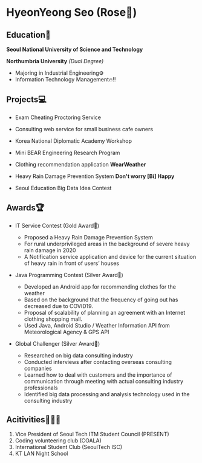 # HyeonYeong Seo (Rose🌹)

## Education🏫
**Seoul National University of Science and Technology**

**Northumbria University** *(Dual Degree)*
- Majoring in Industrial Engineering⚙️
- Information Technology Management🔥!!

## Projects💻
- Exam Cheating Proctoring Service
    
- Consulting web service for small business cafe owners

- Korea National Diplomatic Academy Workshop

- Mini BEAR Engineering Research Program

- Clothing recommendation application **WearWeather**

- Heavy Rain Damage Prevention System **Don't worry [Bi] Happy**

- Seoul Education Big Data Idea Contest


## Awards🏆
- IT Service Contest (Gold Award🥇)
    - Proposed a Heavy Rain Damage Prevention System
    - For rural underprivileged areas in the background of severe heavy rain damage in 2020
    - A Notification service application and device for the current situation of heavy rain in front of users’ houses


- Java Programming Contest (Silver Award🥈)
    - Developed an Android app for recommending clothes for the weather
    - Based on the background that the frequency of going out has decreased due to COVID19.
    - Proposal of scalability of planning an agreement with an Internet clothing shopping mall.
    - Used Java, Android Studio / Weather Information API from Meteorological Agency & GPS API


- Global Challenger (Silver Award🥈)
    - Researched on big data consulting industry
    - Conducted interviews after contacting overseas consulting companies
    - Learned how to deal with customers and the importance of communication through meeting with actual consulting industry professionals
    - Identified big data processing and analysis technology used in the consulting industry

## Acitivities🧑‍🤝‍🧑
1. Vice President of Seoul Tech ITM Student Council (PRESENT)
2. Coding volunteering club (COALA)
3. International Student Club (SeoulTech ISC)
4. KT LAN Night School


